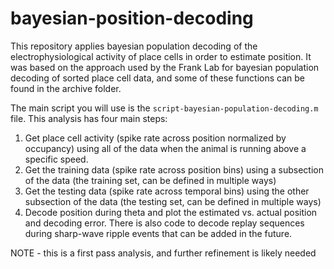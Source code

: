 # bayesian-position-decoding
This repository applies bayesian population decoding of the electrophysiological activity of place cells in order to estimate position. It was based on the approach used by the Frank Lab for bayesian population decoding of sorted place cell data, and some of these functions can be found in the archive folder. 

The main script you will use is the `script-bayesian-population-decoding.m` file. This analysis has four main steps:
  1. Get place cell activity (spike rate across position normalized by occupancy) using all of the data when the animal is running above a specific speed.
  2. Get the training data (spike rate across position bins) using a subsection of the data (the training set, can be defined in multiple ways)
  3. Get the testing data (spike rate across temporal bins) using the other subsection of the data (the testing set, can be defined in multiple ways)
  4. Decode position during theta and plot the estimated vs. actual position and decoding error. There is also code to decode replay sequences during sharp-wave ripple events that can be added in the future.

NOTE - this is a first pass analysis, and further refinement is likely needed
